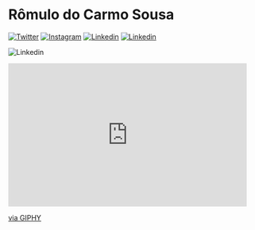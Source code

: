 # Rômulo do Carmo Sousa

[![Twitter](https://img.shields.io/badge/TWITTER-1DA1F2?logo=twitter&logoColor=ffffff&style=for-the-badge)](https://twitter.com/metatron_br)
[![Instagram](https://img.shields.io/badge/INSTAGRAM-E4405F?logo=instagram&logoColor=ffffff&style=for-the-badge)](https://www.instagram.com/romulo_1997/)
[![Linkedin](https://img.shields.io/badge/LINKEDIN-0A66C2?logo=linkedin&logoColor=ffffff&style=for-the-badge)](https://www.linkedin.com/in/romulo-sousa-dev)
[![Linkedin](https://img.shields.io/badge/WHATSAPP-25D366?logo=whatsapp&logoColor=ffffff&style=for-the-badge)](https://wa.me/5592995253117)

![Linkedin](https://giphy.com/embed/l2QE6znHVshMqR5ba)

<iframe src="https://giphy.com/embed/l2QE6znHVshMqR5ba" width="480" height="288" frameBorder="0" class="giphy-embed" allowFullScreen></iframe><p><a href="https://giphy.com/gifs/street-fighter-ryu-l2QE6znHVshMqR5ba">via GIPHY</a></p>
